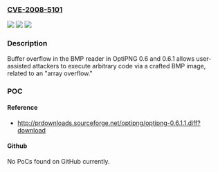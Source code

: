 ### [CVE-2008-5101](https://cve.mitre.org/cgi-bin/cvename.cgi?name=CVE-2008-5101)
![](https://img.shields.io/static/v1?label=Product&message=n%2Fa&color=blue)
![](https://img.shields.io/static/v1?label=Version&message=n%2Fa&color=blue)
![](https://img.shields.io/static/v1?label=Vulnerability&message=n%2Fa&color=brighgreen)

### Description

Buffer overflow in the BMP reader in OptiPNG 0.6 and 0.6.1 allows user-assisted attackers to execute arbitrary code via a crafted BMP image, related to an "array overflow."

### POC

#### Reference
- http://prdownloads.sourceforge.net/optipng/optipng-0.6.1.1.diff?download

#### Github
No PoCs found on GitHub currently.

